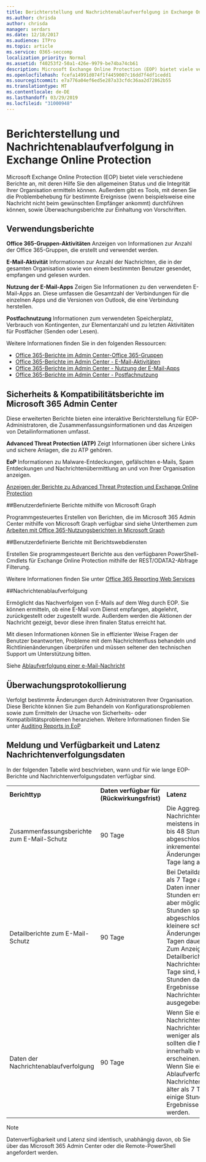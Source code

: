 ```yaml
---
title: Berichterstellung und Nachrichtenablaufverfolgung in Exchange Online Protection
ms.author: chrisda
author: chrisda
manager: serdars
ms.date: 12/18/2017
ms.audience: ITPro
ms.topic: article
ms.service: O365-seccomp
localization_priority: Normal
ms.assetid: f40253f2-50a1-426e-9979-be74ba74cb61
description: Microsoft Exchange Online Protection (EOP) bietet viele verschiedene Berichte an, mit deren Hilfe Sie den allgemeinen Status und die Integrität Ihrer Organisation ermitteln können. Außerdem gibt es Tools, mit denen Sie die Problembehebung für bestimmte Ereignisse (wenn beispielsweise eine Nachricht nicht beim gewünschten Empfänger ankommt) durchführen können, sowie Überwachungsberichte zur Einhaltung von Vorschriften. In der folgenden Tabelle sind die für EOP-Administratoren verfügbaren Berichte und Problembehandlungstools beschrieben.
ms.openlocfilehash: fcefa14991d074f1f4459007c16dd7f4df1cedd1
ms.sourcegitcommit: e7a776a04ef6ed5e287a33cfdc36aa2d72862b55
ms.translationtype: MT
ms.contentlocale: de-DE
ms.lasthandoff: 03/29/2019
ms.locfileid: "31000948"
---
```

# <a name="reporting-and-message-trace-in-exchange-online-protection"></a>Berichterstellung und Nachrichtenablaufverfolgung in Exchange Online Protection

Microsoft Exchange Online Protection (EOP) bietet viele verschiedene Berichte an, mit deren Hilfe Sie den allgemeinen Status und die Integrität Ihrer Organisation ermitteln können. Außerdem gibt es Tools, mit denen Sie die Problembehebung für bestimmte Ereignisse (wenn beispielsweise eine Nachricht nicht beim gewünschten Empfänger ankommt) durchführen können, sowie Überwachungsberichte zur Einhaltung von Vorschriften. 

## <a name="usage-reports"></a>Verwendungsberichte

**Office 365-Gruppen-Aktivitäten** Anzeigen von Informationen zur Anzahl der Office 365-Gruppen, die erstellt und verwendet werden.  

**E-Mail-Aktivität** Informationen zur Anzahl der Nachrichten, die in der gesamten Organisation sowie von einem bestimmten Benutzer gesendet, empfangen und gelesen wurden.  

**Nutzung der E-Mail-Apps** Zeigen Sie Informationen zu den verwendeten E-Mail-Apps an. Diese umfassen die Gesamtzahl der Verbindungen für die einzelnen Apps und die Versionen von Outlook, die eine Verbindung herstellen.    

**Postfachnutzung** Informationen zum verwendeten Speicherplatz, Verbrauch von Kontingenten, zur Elementanzahl und zu letzten Aktivitäten für Postfächer (Senden oder Lesen).

Weitere Informationen finden Sie in den folgenden Ressourcen:

- [Office 365-Berichte im Admin Center-Office 365-Gruppen](https://go.microsoft.com/fwlink/p/?linkid=861610) 
- [Office 365-Berichte im Admin Center - E-Mail-Aktivitäten](https://go.microsoft.com/fwlink/p/?linkid=859706) 
- [Office 365-Berichte im Admin Center - Nutzung der E-Mail-Apps](https://go.microsoft.com/fwlink/p/?linkid=859707)
- [Office 365-Berichte im Admin Center - Postfachnutzung](https://go.microsoft.com/fwlink/p/?linkid=859708)

## <a name="security-amp-compliance-reports-in-the-microsoft-365-admin-center"></a>Sicherheits &amp; Kompatibilitätsberichte im Microsoft 365 Admin Center

Diese erweiterten Berichte bieten eine interaktive Berichterstellung für EOP-Administratoren, die Zusammenfassungsinformationen und das Anzeigen von Detailinformationen umfasst.  

**Advanced Threat Protection (ATP)** Zeigt Informationen über sichere Links und sichere Anlagen, die zu ATP gehören.  

**EoP** Informationen zu Malware-Entdeckungen, gefälschten e-Mails, Spam Entdeckungen und Nachrichtenübermittlung an und von Ihrer Organisation anzeigen.  

[Anzeigen der Berichte zu Advanced Threat Protection und Exchange Online Protection](https://go.microsoft.com/fwlink/p/?linkid=852409) 

##<a name="custom-reports-using-microsoft-graph"></a>Benutzerdefinierte Berichte mithilfe von Microsoft Graph

Programmgesteuertes Erstellen von Berichten, die im Microsoft 365 Admin Center mithilfe von Microsoft Graph verfügbar sind siehe Unterthemen zum [Arbeiten mit Office 365-Nutzungsberichten in Microsoft Graph](https://go.microsoft.com/fwlink/p/?linkid=865135) 

##<a name="custom-reports-using-reporting-web-services"></a>Benutzerdefinierte Berichte mit Berichtswebdiensten

Erstellen Sie programmgesteuert Berichte aus den verfügbaren PowerShell-Cmdlets für Exchange Online Protection mithilfe der REST/ODATA2-Abfrage Filterung.

Weitere Informationen finden Sie unter [Office 365 Reporting Web Services](https://go.microsoft.com/fwlink/p/?LinkId=279926) 

##<a name="message-trace"></a>Nachrichtenablaufverfolgung

Ermöglicht das Nachverfolgen von E-Mails auf dem Weg durch EOP. Sie können ermitteln, ob eine E-Mail vom Dienst empfangen, abgelehnt, zurückgestellt oder zugestellt wurde. Außerdem werden die Aktionen der Nachricht gezeigt, bevor diese ihren finalen Status erreicht hat.  

Mit diesen Informationen können Sie in effizienter Weise Fragen der Benutzer beantworten, Probleme mit dem Nachrichtenfluss behandeln und Richtlinienänderungen überprüfen und müssen seltener den technischen Support um Unterstützung bitten.  

Siehe [Ablaufverfolgung einer e-Mail-Nachricht](http://technet.microsoft.com/library/0c83cde6-5b09-4106-8587-c200cdc59094.aspx) 

## <a name="audit-logging"></a>Überwachungsprotokollierung

Verfolgt bestimmte Änderungen durch Administratoren Ihrer Organisation. Diese Berichte können Sie zum Behandeln von Konfigurationsproblemen sowie zum Ermitteln der Ursache von Sicherheits- oder Kompatibilitätsproblemen heranziehen.  Weitere Informationen finden Sie unter [Auditing Reports in EoP](auditing-reports-in-eop.md) 


## <a name="reporting-and-message-trace-data-availability-and-latency"></a>Meldung und Verfügbarkeit und Latenz Nachrichtenverfolgungsdaten

In der folgenden Tabelle wird beschrieben, wann und für wie lange EOP-Berichte und Nachrichtenverfolgungsdaten verfügbar sind.
  
||||
|:-----|:-----|:-----|
|**Berichttyp** <br/> |**Daten verfügbar für (Rückwirkungsfrist)** <br/> |**Latenz** <br/> |
|Zusammenfassungsberichte zum E-Mail-Schutz  <br/> |90 Tage  <br/> |Die Aggregation von Nachrichtendaten ist meistens innerhalb von 24 bis 48 Stunden abgeschlossen. Kleinere inkrementelle, aggregierte Änderungen können bis zu 5 Tage lang auftreten.  <br/> |
|Detailberichte zum E-Mail-Schutz  <br/> |90 Tage  <br/> |Bei Detaildaten, die weniger als 7 Tage alt sind, sollten Daten innerhalb von 24 Stunden erscheinen, sind aber möglicherweise erst 48 Stunden später abgeschlossen. Einige kleinere schrittweise Änderungen können bis zu 5 Tagen dauern.  <br/> Zum Anzeigen von Detailberichten für Nachrichten, die älter als 7 Tage sind, kann es einige Stunden dauern, bis die Ergebnisse der Nachrichtenablaufverfolgung ausgegeben werden.  <br/> |
|Daten der Nachrichtenablaufverfolgung  <br/> |90 Tage  <br/> |Wenn Sie eine Nachrichtenverfolgung für Nachrichten starten, die weniger als 7 Tage alt sind, sollten die Nachrichten innerhalb von 5-30 Minuten erscheinen.  <br/> Wenn Sie eine Ablaufverfolgung für Nachrichten ausführen, die älter als 7 Tage sind, kann es einige Stunden dauern, bis Ergebnisse ausgegeben werden.  <br/> |
   
> [!NOTE]
> Datenverfügbarkeit und Latenz sind identisch, unabhängig davon, ob Sie über das Microsoft 365 Admin Center oder die Remote-PowerShell angefordert werden. 
  

